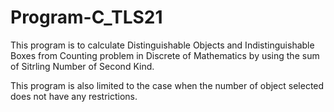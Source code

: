# Program-C_TLS21
This program is to calculate Distinguishable Objects and Indistinguishable Boxes from Counting problem in Discrete of Mathematics by using the sum of Sitrling Number of Second Kind.

This program is also limited to the case when the number of object selected does not have any restrictions. 
